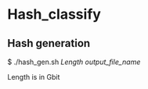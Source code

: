 # Hash_classify

## Hash generation
$ ./hash_gen.sh *Length* *output_file_name*

Length is in Gbit

